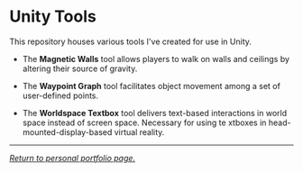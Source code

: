 # Unity Tools #

This repository houses various tools I've created for use in Unity.

- The **Magnetic Walls** tool allows players to walk on walls and ceilings by altering their source of gravity.

- The **Waypoint Graph** tool facilitates object movement among a set of user-defined points.

- The **Worldspace Textbox** tool delivers text-based interactions in world space instead of screen space. Necessary for using te    xtboxes in head-mounted-display-based virtual reality.


* * *

[_Return to personal portfolio page._](https://iwardlaw.github.io/portfolio)
